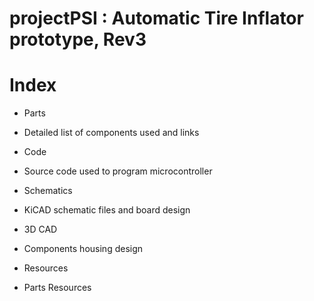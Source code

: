 # projectPSI : Automatic Tire Inflator prototype, Rev3 

# Index
* Parts
 * Detailed list of components used and links 
  
* Code
 * Source code used to program microcontroller
  
* Schematics
 * KiCAD schematic files and board design

* 3D CAD
 * Components housing design  

* Resources
 * Parts Resources  
   


